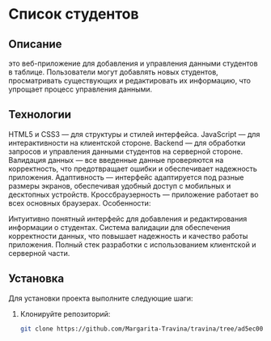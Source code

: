 # Список студентов

## Описание

это веб-приложение для добавления и управления данными студентов в таблице. Пользователи могут добавлять новых студентов, просматривать существующих и редактировать их информацию, что упрощает процесс управления данными.

## Технологии

HTML5 и CSS3 — для структуры и стилей интерфейса.
JavaScript — для интерактивности на клиентской стороне.
Backend — для обработки запросов и управления данными студентов на серверной стороне.
Валидация данных — все введенные данные проверяются на корректность, что предотвращает ошибки и обеспечивает надежность приложения.
Адаптивность — интерфейс адаптируется под разные размеры экранов, обеспечивая удобный доступ с мобильных и десктопных устройств.
Кроссбраузерность — приложение работает во всех основных браузерах.
Особенности:

Интуитивно понятный интерфейс для добавления и редактирования информации о студентах.
Система валидации для обеспечения корректности данных, что повышает надежность и качество работы приложения.
Полный стек разработки с использованием клиентской и серверной части.

## Установка

Для установки проекта выполните следующие шаги:

1. Клонируйте репозиторий:
   ```bash
   git clone https://github.com/Margarita-Travina/travina/tree/ad5ec0035c5e18198185cb1ae767e1db84777f6f/projects/project6
